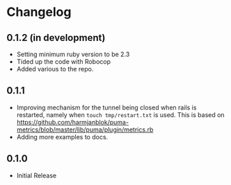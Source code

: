 # Changelog

## 0.1.2 (in development)

  * Setting minimum ruby version to be 2.3
  * Tided up the code with Robocop
  * Added various to the repo.

## 0.1.1

  *  Improving mechanism for the tunnel being closed when rails is restarted, namely when `touch tmp/restart.txt` is used. This is based on https://github.com/harmjanblok/puma-metrics/blob/master/lib/puma/plugin/metrics.rb 
  * Adding more examples to docs.

## 0.1.0

  * Initial Release
